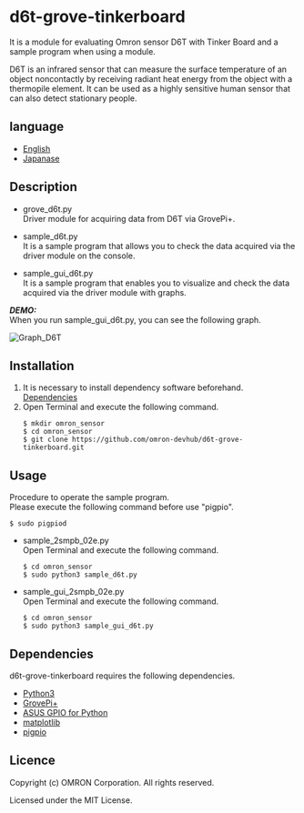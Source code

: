 # d6t-grove-tinkerboard  
It is a module for evaluating Omron sensor D6T with Tinker Board and a sample program when using a module.

D6T is an infrared sensor that can measure the surface temperature of an object noncontactly by receiving radiant heat energy from the object with a thermopile element.
It can be used as a highly sensitive human sensor that can also detect stationary people.

## language
- [English](./README.md)
- [Japanase](./README_ja.md)

## Description
- grove_d6t.py  
Driver module for acquiring data from D6T via GrovePi+.

- sample_d6t.py  
It is a sample program that allows you to check the data acquired via the driver module on the console.

- sample_gui_d6t.py  
It is a sample program that enables you to visualize and check the data acquired via the driver module with graphs.

***DEMO:***  
When you run sample_gui_d6t.py, you can see the following graph.  

![Graph_D6T](Graph_D6T.png)

## Installation
1. It is necessary to install dependency software beforehand.  
    [Dependencies](#link)
2. Open Terminal and execute the following command.    
    ```
    $ mkdir omron_sensor
    $ cd omron_sensor
    $ git clone https://github.com/omron-devhub/d6t-grove-tinkerboard.git
    ```

## Usage
Procedure to operate the sample program.  
Please execute the following command before use "pigpio".
```
$ sudo pigpiod
```

-  sample_2smpb_02e.py  
Open Terminal and execute the following command.  
    ```
    $ cd omron_sensor
    $ sudo python3 sample_d6t.py
    ```
- sample_gui_2smpb_02e.py  
Open Terminal and execute the following command.  
    ```
    $ cd omron_sensor
    $ sudo python3 sample_gui_d6t.py
    ```

## <a name="link"></a>Dependencies
d6t-grove-tinkerboard requires the following dependencies.
- [Python3](https://www.python.org/)
- [GrovePi+](https://tinkerboarding.co.uk/wiki/index.php/GrovePi)
- [ASUS GPIO for Python](https://tinkerboarding.co.uk/wiki/index.php/GPIO#Python)
- [matplotlib](https://matplotlib.org/)
- [pigpio](http://abyz.me.uk/rpi/pigpio/download.html)

## Licence
Copyright (c) OMRON Corporation. All rights reserved.

Licensed under the MIT License.
